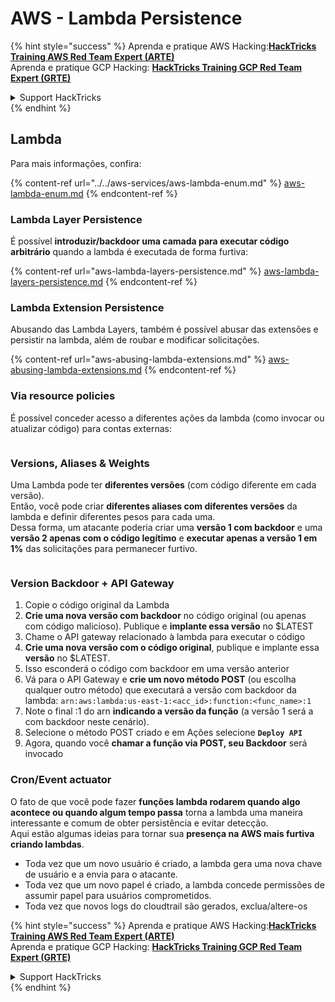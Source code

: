 # AWS - Lambda Persistence

{% hint style="success" %}
Aprenda e pratique AWS Hacking:<img src="/.gitbook/assets/image.png" alt="" data-size="line">[**HackTricks Training AWS Red Team Expert (ARTE)**](https://training.hacktricks.xyz/courses/arte)<img src="/.gitbook/assets/image.png" alt="" data-size="line">\
Aprenda e pratique GCP Hacking: <img src="/.gitbook/assets/image (2).png" alt="" data-size="line">[**HackTricks Training GCP Red Team Expert (GRTE)**<img src="/.gitbook/assets/image (2).png" alt="" data-size="line">](https://training.hacktricks.xyz/courses/grte)

<details>

<summary>Support HackTricks</summary>

* Confira os [**planos de assinatura**](https://github.com/sponsors/carlospolop)!
* **Junte-se ao** 💬 [**grupo no Discord**](https://discord.gg/hRep4RUj7f) ou ao [**grupo no telegram**](https://t.me/peass) ou **siga-nos** no **Twitter** 🐦 [**@hacktricks\_live**](https://twitter.com/hacktricks\_live)**.**
* **Compartilhe truques de hacking enviando PRs para os repositórios do** [**HackTricks**](https://github.com/carlospolop/hacktricks) e [**HackTricks Cloud**](https://github.com/carlospolop/hacktricks-cloud).

</details>
{% endhint %}

## Lambda

Para mais informações, confira:

{% content-ref url="../../aws-services/aws-lambda-enum.md" %}
[aws-lambda-enum.md](../../aws-services/aws-lambda-enum.md)
{% endcontent-ref %}

### Lambda Layer Persistence

É possível **introduzir/backdoor uma camada para executar código arbitrário** quando a lambda é executada de forma furtiva:

{% content-ref url="aws-lambda-layers-persistence.md" %}
[aws-lambda-layers-persistence.md](aws-lambda-layers-persistence.md)
{% endcontent-ref %}

### Lambda Extension Persistence

Abusando das Lambda Layers, também é possível abusar das extensões e persistir na lambda, além de roubar e modificar solicitações.

{% content-ref url="aws-abusing-lambda-extensions.md" %}
[aws-abusing-lambda-extensions.md](aws-abusing-lambda-extensions.md)
{% endcontent-ref %}

### Via resource policies

É possível conceder acesso a diferentes ações da lambda (como invocar ou atualizar código) para contas externas:

<figure><img src="../../../../.gitbook/assets/image (255).png" alt=""><figcaption></figcaption></figure>

### Versions, Aliases & Weights

Uma Lambda pode ter **diferentes versões** (com código diferente em cada versão).\
Então, você pode criar **diferentes aliases com diferentes versões** da lambda e definir diferentes pesos para cada uma.\
Dessa forma, um atacante poderia criar uma **versão 1 com backdoor** e uma **versão 2 apenas com o código legítimo** e **executar apenas a versão 1 em 1%** das solicitações para permanecer furtivo.

<figure><img src="../../../../.gitbook/assets/image (120).png" alt=""><figcaption></figcaption></figure>

### Version Backdoor + API Gateway

1. Copie o código original da Lambda
2. **Crie uma nova versão com backdoor** no código original (ou apenas com código malicioso). Publique e **implante essa versão** no $LATEST
1. Chame o API gateway relacionado à lambda para executar o código
3. **Crie uma nova versão com o código original**, publique e implante essa **versão** no $LATEST.
1. Isso esconderá o código com backdoor em uma versão anterior
4. Vá para o API Gateway e **crie um novo método POST** (ou escolha qualquer outro método) que executará a versão com backdoor da lambda: `arn:aws:lambda:us-east-1:<acc_id>:function:<func_name>:1`
1. Note o final :1 do arn **indicando a versão da função** (a versão 1 será a com backdoor neste cenário).
5. Selecione o método POST criado e em Ações selecione **`Deploy API`**
6. Agora, quando você **chamar a função via POST, seu Backdoor** será invocado

### Cron/Event actuator

O fato de que você pode fazer **funções lambda rodarem quando algo acontece ou quando algum tempo passa** torna a lambda uma maneira interessante e comum de obter persistência e evitar detecção.\
Aqui estão algumas ideias para tornar sua **presença na AWS mais furtiva criando lambdas**.

* Toda vez que um novo usuário é criado, a lambda gera uma nova chave de usuário e a envia para o atacante.
* Toda vez que um novo papel é criado, a lambda concede permissões de assumir papel para usuários comprometidos.
* Toda vez que novos logs do cloudtrail são gerados, exclua/altere-os

{% hint style="success" %}
Aprenda e pratique AWS Hacking:<img src="/.gitbook/assets/image.png" alt="" data-size="line">[**HackTricks Training AWS Red Team Expert (ARTE)**](https://training.hacktricks.xyz/courses/arte)<img src="/.gitbook/assets/image.png" alt="" data-size="line">\
Aprenda e pratique GCP Hacking: <img src="/.gitbook/assets/image (2).png" alt="" data-size="line">[**HackTricks Training GCP Red Team Expert (GRTE)**<img src="/.gitbook/assets/image (2).png" alt="" data-size="line">](https://training.hacktricks.xyz/courses/grte)

<details>

<summary>Support HackTricks</summary>

* Confira os [**planos de assinatura**](https://github.com/sponsors/carlospolop)!
* **Junte-se ao** 💬 [**grupo no Discord**](https://discord.gg/hRep4RUj7f) ou ao [**grupo no telegram**](https://t.me/peass) ou **siga-nos** no **Twitter** 🐦 [**@hacktricks\_live**](https://twitter.com/hacktricks\_live)**.**
* **Compartilhe truques de hacking enviando PRs para os repositórios do** [**HackTricks**](https://github.com/carlospolop/hacktricks) e [**HackTricks Cloud**](https://github.com/carlospolop/hacktricks-cloud).

</details>
{% endhint %}
